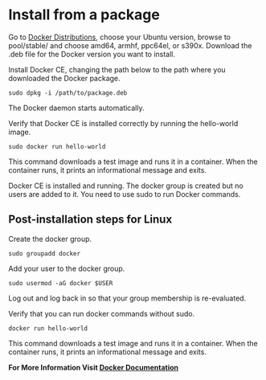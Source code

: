 # Install from a package

Go to [Docker Distributions](https://download.docker.com/linux/ubuntu/dists/), choose your Ubuntu version, browse to pool/stable/ and choose amd64, armhf, ppc64el, or s390x. Download the .deb file for the Docker version you want to install.

Install Docker CE, changing the path below to the path where you downloaded the Docker package.

```shell
sudo dpkg -i /path/to/package.deb
```

The Docker daemon starts automatically.

Verify that Docker CE is installed correctly by running the hello-world image.

```shell
sudo docker run hello-world
```

This command downloads a test image and runs it in a container. 
When the container runs, it prints an informational message and exits.

Docker CE is installed and running. 
The docker group is created but no users are added to it. You need to use sudo to run Docker commands.

## Post-installation steps for Linux

Create the docker group.

```shell
sudo groupadd docker
```

Add your user to the docker group.

```shell
sudo usermod -aG docker $USER
```

Log out and log back in so that your group membership is re-evaluated.

Verify that you can run docker commands without sudo.

```shell
docker run hello-world
```

This command downloads a test image and runs it in a container. 
When the container runs, it prints an informational message and exits.


**For More Information Visit [Docker Documentation](https://docs.docker.com/install/linux/docker-ce/ubuntu/)**

